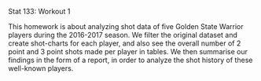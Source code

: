 Stat 133: Workout 1 

This homework is about analyzing shot data of five Golden State Warrior players during the 2016-2017 season. We filter the original dataset and create shot-charts for each player, and also see the overall number of 2 point and 3 point shots made per player in tables. We then summarise our findings in the form of a report, in order to analyze the shot history of these well-known players. 
